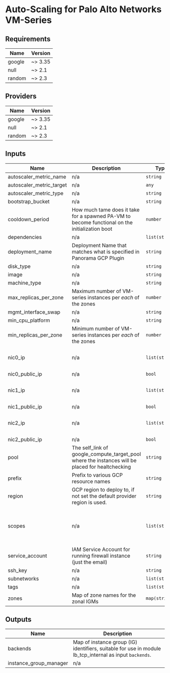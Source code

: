 # Auto-Scaling for Palo Alto Networks VM-Series

<!-- BEGINNING OF PRE-COMMIT-TERRAFORM DOCS HOOK -->
## Requirements

| Name | Version |
|------|---------|
| google | ~> 3.35 |
| null | ~> 2.1 |
| random | ~> 2.3 |

## Providers

| Name | Version |
|------|---------|
| google | ~> 3.35 |
| null | ~> 2.1 |
| random | ~> 2.3 |

## Inputs

| Name | Description | Type | Default | Required |
|------|-------------|------|---------|:--------:|
| autoscaler\_metric\_name | n/a | `string` | n/a | yes |
| autoscaler\_metric\_target | n/a | `any` | n/a | yes |
| autoscaler\_metric\_type | n/a | `string` | n/a | yes |
| bootstrap\_bucket | n/a | `string` | `""` | no |
| cooldown\_period | How much tame does it take for a spawned PA-VM to become functional on the initialization boot | `number` | `720` | no |
| dependencies | n/a | `list(string)` | `[]` | no |
| deployment\_name | Deployment Name that matches what is specified in Panorama GCP Plugin | `string` | n/a | yes |
| disk\_type | n/a | `string` | `"pd-ssd"` | no |
| image | n/a | `string` | n/a | yes |
| machine\_type | n/a | `string` | n/a | yes |
| max\_replicas\_per\_zone | Maximum number of VM-series instances per *each* of the zones | `number` | `1` | no |
| mgmt\_interface\_swap | n/a | `string` | `""` | no |
| min\_cpu\_platform | n/a | `string` | `"Intel Broadwell"` | no |
| min\_replicas\_per\_zone | Minimum number of VM-series instances per *each* of the zones | `number` | `1` | no |
| nic0\_ip | n/a | `list(string)` | <pre>[<br>  ""<br>]</pre> | no |
| nic0\_public\_ip | n/a | `bool` | `false` | no |
| nic1\_ip | n/a | `list(string)` | <pre>[<br>  ""<br>]</pre> | no |
| nic1\_public\_ip | n/a | `bool` | `false` | no |
| nic2\_ip | n/a | `list(string)` | <pre>[<br>  ""<br>]</pre> | no |
| nic2\_public\_ip | n/a | `bool` | `false` | no |
| pool | The self\_link of google\_compute\_target\_pool where the instances will be placed for healtchecking | `string` | n/a | yes |
| prefix | Prefix to various GCP resource names | `string` | n/a | yes |
| region | GCP region to deploy to, if not set the default provider region is used. | `string` | `null` | no |
| scopes | n/a | `list(string)` | <pre>[<br>  "https://www.googleapis.com/auth/compute.readonly",<br>  "https://www.googleapis.com/auth/cloud.useraccounts.readonly",<br>  "https://www.googleapis.com/auth/devstorage.read_only",<br>  "https://www.googleapis.com/auth/logging.write",<br>  "https://www.googleapis.com/auth/monitoring.write"<br>]</pre> | no |
| service\_account | IAM Service Account for running firewall instance (just the email) | `string` | `null` | no |
| ssh\_key | n/a | `string` | `""` | no |
| subnetworks | n/a | `list(string)` | n/a | yes |
| tags | n/a | `list(string)` | `[]` | no |
| zones | Map of zone names for the zonal IGMs | `map(string)` | `{}` | no |

## Outputs

| Name | Description |
|------|-------------|
| backends | Map of instance group (IG) identifiers, suitable for use in module lb\_tcp\_internal as input `backends`. |
| instance\_group\_manager | n/a |

<!-- END OF PRE-COMMIT-TERRAFORM DOCS HOOK -->
